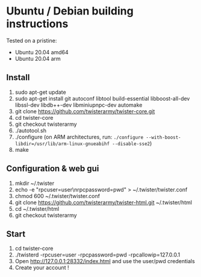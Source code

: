 # Ubuntu / Debian building instructions

Tested on a pristine:
 - Ubuntu 20.04 amd64
 - Ubuntu 20.04 arm

## Install

1. sudo apt-get update
2. sudo apt-get install git autoconf libtool build-essential libboost-all-dev libssl-dev libdb++-dev libminiupnpc-dev automake
3. git clone https://github.com/twisterarmy/twister-core.git
4. cd twister-core
5. git checkout twisterarmy
6. ./autotool.sh
7. ./configure (on ARM architectures, run: `./configure --with-boost-libdir=/usr/lib/arm-linux-gnueabihf --disable-sse2`)
8. make

## Configuration & web gui

1. mkdir ~/.twister
2. echo -e "rpcuser=user\nrpcpassword=pwd" > ~/.twister/twister.conf
3. chmod 600 ~/.twister/twister.conf
4. git clone https://github.com/twisterarmy/twister-html.git ~/.twister/html
5. cd ~/.twister/html
6. git checkout twisterarmy

## Start

1. cd twister-core
2. ./twisterd -rpcuser=user -rpcpassword=pwd -rpcallowip=127.0.0.1
3. Open http://127.0.0.1:28332/index.html and use the user/pwd credentials
4. Create your account !
